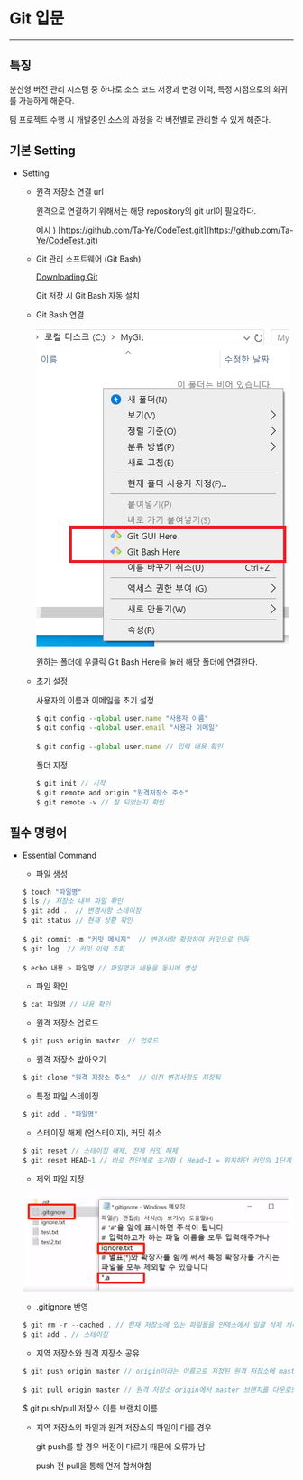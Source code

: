 # Git 입문

---

## 특징

분산형 버전 관리 시스템 중 하나로 소스 코드 저장과 변경 이력, 특정 시점으로의 회귀를 가능하게 해준다.

팀 프로젝트 수행 시 개발중인 소스의 과정을 각 버전별로 관리할 수 있게 해준다.

## 기본 Setting

- Setting
    - 원격 저장소 연결 url

        원격으로 연결하기 위해서는 해당 repository의 git url이 필요하다.

        예시 ) [https://github.com/Ta-Ye/CodeTest.git](https://github.com/Ta-Ye/CodeTest.git)

    - Git 관리 소프트웨어 (Git Bash)

        [Downloading Git](https://git-scm.com/download/win)

        Git 저장 시 Git Bash 자동 설치

    - Git Bash 연결

        ![Git%20%E1%84%8B%E1%85%B5%E1%86%B8%E1%84%86%E1%85%AE%E1%86%AB%202db4e4f8aac64ae59399200124cf9db4/_.png](Git%20%E1%84%8B%E1%85%B5%E1%86%B8%E1%84%86%E1%85%AE%E1%86%AB%202db4e4f8aac64ae59399200124cf9db4/_.png)

        원하는 폴더에 우클릭 Git Bash Here을 눌러 해당 폴더에 연결한다.

    - 초기 설정

        사용자의 이름과 이메일을 초기 설정

        ```jsx
        $ git config --global user.name "사용자 이름"
        $ git config --global user.email "사용자 이메일"

        $ git config --global user.name // 입력 내용 확인
        ```

        폴더 지정

        ```jsx
        $ git init // 시작
        $ git remote add origin "원격저장소 주소"
        $ git remote -v // 잘 되었는지 확인
        ```

## 필수 명령어

- Essential Command
    - 파일 생성

    ```jsx
    $ touch "파일명"
    $ ls // 저장소 내부 파일 확인
    $ git add .  // 변경사항 스테이징
    $ git status // 현재 상황 확인

    $ git commit -m "커밋 메시지"  // 변경사항 확정하여 커밋으로 만듬
    $ git log  // 커밋 이력 조회

    $ echo 내용 > 파일명 // 파일명과 내용을 동시에 생성
    ```

    - 파일 확인

    ```jsx
    $ cat 파일명 // 내용 확인
    ```

    - 원격 저장소 업로드

    ```jsx
    $ git push origin master  // 업로드
    ```

    - 원격 저장소 받아오기

    ```jsx
    $ git clone "원격 저장소 주소"  // 이전 변경사항도 저장됨
    ```

    - 특정 파일 스테이징

    ```jsx
    $ git add . "파일명"
    ```

    - 스테이징 해제 (언스테이지), 커밋 취소

    ```jsx
    $ git reset // 스테이징 해제, 전체 커밋 해제
    $ git reset HEAD~1 // 바로 전단계로 초기화 ( Head~1 = 위치하던 커밋의 1단계 뒤로)
    ```

    - 제외 파일 지정

    ![Git%20%E1%84%8B%E1%85%B5%E1%86%B8%E1%84%86%E1%85%AE%E1%86%AB%202db4e4f8aac64ae59399200124cf9db4/Untitled.png](Git%20%E1%84%8B%E1%85%B5%E1%86%B8%E1%84%86%E1%85%AE%E1%86%AB%202db4e4f8aac64ae59399200124cf9db4/Untitled.png)

    - .gitignore 반영

    ```jsx
    $ git rm -r --cached . // 현재 저장소에 있는 파일들을 인덱스에서 일괄 삭제 처리
    $ git add . // 스테이징
    ```

    - 지역 저장소와 원격 저장소 공유

    ```jsx
    $ git push origin master // origin이라는 이름으로 지정된 원격 저장소에 master 브랜치 업로드

    $ git pull origin master // 원격 저장소 origin에서 master 브랜치를 다운로드
    ```

    $ git push/pull 저장소 이름 브랜치 이름

    - 지역 저장소의 파일과 원격 저장소의 파일이 다를 경우

        git push를 할 경우 버전이 다르기 때문에 오류가 남

        push 전 pull을 통해 먼저 합쳐야함
